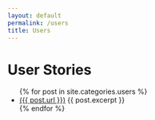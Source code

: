 ```yaml
---
layout: default
permalink: /users
title: Users
---
```


# User Stories
      
<ul>
    {% for post in site.categories.users %}
          <li>
                <a href="{{ post.title }}">({{ post.url }})</a>
                {{ post.excerpt }}
          </li>
    {% endfor %}
</ul>
